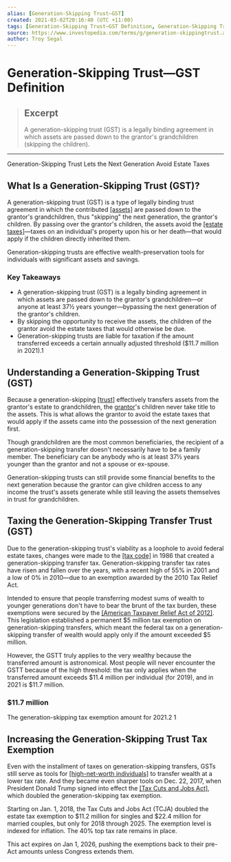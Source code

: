 ```yaml
---
alias: [Generation-Skipping Trust—GST]
created: 2021-03-02T20:16:40 (UTC +11:00)
tags: [Generation-Skipping Trust—GST Definition, Generation-Skipping Trust Lets the Next Generation Avoid Estate Taxes]
source: https://www.investopedia.com/terms/g/generation-skippingtrust.asp
author: Troy Segal
---
```


# Generation-Skipping Trust—GST Definition

> ## Excerpt
> A generation-skipping trust (GST) is a legally binding agreement in which assets are passed down to the grantor's grandchildren (skipping the children).

---

Generation-Skipping Trust Lets the Next Generation Avoid Estate Taxes
## What Is a Generation-Skipping Trust (GST)?

A generation-skipping trust (GST) is a type of legally binding trust agreement in which the contributed [[assets]](https://www.investopedia.com/terms/a/asset.asp) are passed down to the grantor's grandchildren, thus "skipping" the next generation, the grantor's children. By passing over the grantor's children, the assets avoid the [[estate taxes]](https://www.investopedia.com/terms/e/estatetax.asp)—taxes on an individual's property upon his or her death—that would apply if the children directly inherited them.

Generation-skipping trusts are effective wealth-preservation tools for individuals with significant assets and savings.

### Key Takeaways

-   A generation-skipping trust (GST) is a legally binding agreement in which assets are passed down to the grantor's grandchildren—or anyone at least 37½ years younger—bypassing the next generation of the grantor's children.
-   By skipping the opportunity to receive the assets, the children of the grantor avoid the estate taxes that would otherwise be due.
-   Generation-skipping trusts are liable for taxation if the amount transferred exceeds a certain annually adjusted threshold ($11.7 million in 2021).1

## Understanding a Generation-Skipping Trust (GST)

Because a generation-skipping [[trust]](https://www.investopedia.com/terms/t/trust.asp) effectively transfers assets from the grantor's estate to grandchildren, the [grantor](https://www.investopedia.com/terms/g/grantor.asp)'s children never take title to the assets. This is what allows the grantor to avoid the estate taxes that would apply if the assets came into the possession of the next generation first.

Though grandchildren are the most common beneficiaries, the recipient of a generation-skipping transfer doesn't necessarily have to be a family member. The beneficiary can be anybody who is at least 37½ years younger than the grantor and not a spouse or ex-spouse.

Generation-skipping trusts can still provide some financial benefits to the next generation because the grantor can give children access to any income the trust's assets generate while still leaving the assets themselves in trust for grandchildren.

## Taxing the Generation-Skipping Transfer Trust (GST)

Due to the generation-skipping trust's viability as a loophole to avoid federal estate taxes, changes were made to the [[tax code]](https://www.investopedia.com/terms/t/tax-code.asp) in 1986 that created a generation-skipping transfer tax. Generation-skipping transfer tax rates have risen and fallen over the years, with a recent high of 55% in 2001 and a low of 0% in 2010—due to an exemption awarded by the 2010 Tax Relief Act.

Intended to ensure that people transferring modest sums of wealth to younger generations don't have to bear the brunt of the tax burden, these exemptions were secured by the [[American Taxpayer Relief Act of 2012]](https://www.investopedia.com/terms/a/american-taxpayer-relief-act-2012.asp). This legislation established a permanent $5 million tax exemption on generation-skipping transfers, which meant the federal tax on a generation-skipping transfer of wealth would apply only if the amount exceeded $5 million.

However, the GSTT truly applies to the very wealthy because the transferred amount is astronomical. Most people will never encounter the GSTT because of the high threshold: the tax only applies when the transferred amount exceeds $11.4 million per individual (for 2019), and in 2021 is $11.7 million.

### $11.7 million

The generation-skipping tax exemption amount for 2021.2 1

## Increasing the Generation-Skipping Trust Tax Exemption

Even with the installment of taxes on generation-skipping transfers, GSTs still serve as tools for [[high-net-worth individuals]](https://www.investopedia.com/terms/h/hnwi.asp) to transfer wealth at a lower tax rate. And they became even sharper tools on Dec. 22, 2017, when President Donald Trump signed into effect the [[Tax Cuts and Jobs Act]](https://www.investopedia.com/taxes/trumps-tax-reform-plan-explained/), which doubled the generation-skipping tax exemption.

Starting on Jan. 1, 2018, the Tax Cuts and Jobs Act (TCJA) doubled the estate tax exemption to $11.2 million for singles and $22.4 million for married couples, but only for 2018 through 2025. The exemption level is indexed for inflation. The 40% top tax rate remains in place.

This act expires on Jan 1, 2026, pushing the exemptions back to their pre-Act amounts unless Congress extends them.
